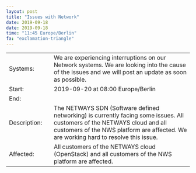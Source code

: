 ```yaml
---
layout: post
title: "Issues with Network"
date: 2019-09-18
date: 2019-09-18
time: "11:45 Europe/Berlin"
fa: "exclamation-triangle"
---
```


|                   |   |                                                                      |
|-------------------|---|----------------------------------------------------------------------|
| Systems:          |   | We are experiencing interruptions on our Network systems. We are looking into the cause of the issues and we will post an update as soon as possible.|
| Start:            |   | 2019-09-20 at 08:00 Europe/Berlin |
| End:              |   | |
| Description:      |   | The NETWAYS SDN (Software defined networking) is currently facing some issues. All customers of the NETWAYS cloud and all customers of the NWS platform are affected. We are working hard to resolve this issue.  |
| Affected:         |   | All customers of the NETWAYS cloud (OpenStack) and all customers of the NWS platform are affected. |

